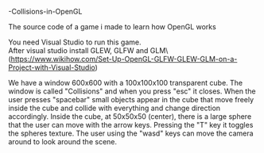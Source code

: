 
-Collisions-in-OpenGL

The source code of a game i made to learn how OpenGL works

You need Visual Studio to run this game.\
After visual studio install GLEW, GLFW and GLM\ 
(https://www.wikihow.com/Set-Up-OpenGL-GLFW-GLEW-GLM-on-a-Project-with-Visual-Studio)

We have a window 600x600 with a 100x100x100 transparent cube. The window is called "Collisions" and when you press "esc" it closes.
When the user presses "spacebar" small objects appear in the cube that move freely inside the cube and collide with everything and change direction accordingly.
Inside the cube, at 50x50x50 (center), there is a large sphere that the user can move with the arrow keys. Pressing the "T" key it toggles the spheres texture.
The user using the "wasd" keys can move the camera around to look around the scene.
